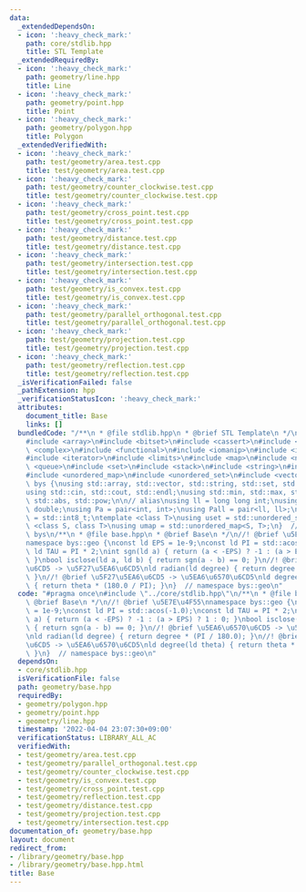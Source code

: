 ```yaml
---
data:
  _extendedDependsOn:
  - icon: ':heavy_check_mark:'
    path: core/stdlib.hpp
    title: STL Template
  _extendedRequiredBy:
  - icon: ':heavy_check_mark:'
    path: geometry/line.hpp
    title: Line
  - icon: ':heavy_check_mark:'
    path: geometry/point.hpp
    title: Point
  - icon: ':heavy_check_mark:'
    path: geometry/polygon.hpp
    title: Polygon
  _extendedVerifiedWith:
  - icon: ':heavy_check_mark:'
    path: test/geometry/area.test.cpp
    title: test/geometry/area.test.cpp
  - icon: ':heavy_check_mark:'
    path: test/geometry/counter_clockwise.test.cpp
    title: test/geometry/counter_clockwise.test.cpp
  - icon: ':heavy_check_mark:'
    path: test/geometry/cross_point.test.cpp
    title: test/geometry/cross_point.test.cpp
  - icon: ':heavy_check_mark:'
    path: test/geometry/distance.test.cpp
    title: test/geometry/distance.test.cpp
  - icon: ':heavy_check_mark:'
    path: test/geometry/intersection.test.cpp
    title: test/geometry/intersection.test.cpp
  - icon: ':heavy_check_mark:'
    path: test/geometry/is_convex.test.cpp
    title: test/geometry/is_convex.test.cpp
  - icon: ':heavy_check_mark:'
    path: test/geometry/parallel_orthogonal.test.cpp
    title: test/geometry/parallel_orthogonal.test.cpp
  - icon: ':heavy_check_mark:'
    path: test/geometry/projection.test.cpp
    title: test/geometry/projection.test.cpp
  - icon: ':heavy_check_mark:'
    path: test/geometry/reflection.test.cpp
    title: test/geometry/reflection.test.cpp
  _isVerificationFailed: false
  _pathExtension: hpp
  _verificationStatusIcon: ':heavy_check_mark:'
  attributes:
    document_title: Base
    links: []
  bundledCode: "/**\n * @file stdlib.hpp\n * @brief STL Template\n */\n#include <algorithm>\n\
    #include <array>\n#include <bitset>\n#include <cassert>\n#include <cmath>\n#include\
    \ <complex>\n#include <functional>\n#include <iomanip>\n#include <iostream>\n\
    #include <iterator>\n#include <limits>\n#include <map>\n#include <numeric>\n#include\
    \ <queue>\n#include <set>\n#include <stack>\n#include <string>\n#include <type_traits>\n\
    #include <unordered_map>\n#include <unordered_set>\n#include <vector>\n\nnamespace\
    \ bys {\nusing std::array, std::vector, std::string, std::set, std::map, std::pair;\n\
    using std::cin, std::cout, std::endl;\nusing std::min, std::max, std::sort, std::reverse,\
    \ std::abs, std::pow;\n\n// alias\nusing ll = long long int;\nusing ld = long\
    \ double;\nusing Pa = pair<int, int>;\nusing Pall = pair<ll, ll>;\nusing ibool\
    \ = std::int8_t;\ntemplate <class T>\nusing uset = std::unordered_set<T>;\ntemplate\
    \ <class S, class T>\nusing umap = std::unordered_map<S, T>;\n}  // namespace\
    \ bys\n/**\n * @file base.hpp\n * @brief Base\n */\n//! @brief \u5E7E\u4F55\n\
    namespace bys::geo {\nconst ld EPS = 1e-9;\nconst ld PI = std::acos(-1.0);\nconst\
    \ ld TAU = PI * 2;\nint sgn(ld a) { return (a < -EPS) ? -1 : (a > EPS) ? 1 : 0;\
    \ }\nbool isclose(ld a, ld b) { return sgn(a - b) == 0; }\n//! @brief \u5EA6\u6570\
    \u6CD5 -> \u5F27\u5EA6\u6CD5\nld radian(ld degree) { return degree * (PI / 180.0);\
    \ }\n//! @brief \u5F27\u5EA6\u6CD5 -> \u5EA6\u6570\u6CD5\nld degree(ld theta)\
    \ { return theta * (180.0 / PI); }\n}  // namespace bys::geo\n"
  code: "#pragma once\n#include \"../core/stdlib.hpp\"\n/**\n * @file base.hpp\n *\
    \ @brief Base\n */\n//! @brief \u5E7E\u4F55\nnamespace bys::geo {\nconst ld EPS\
    \ = 1e-9;\nconst ld PI = std::acos(-1.0);\nconst ld TAU = PI * 2;\nint sgn(ld\
    \ a) { return (a < -EPS) ? -1 : (a > EPS) ? 1 : 0; }\nbool isclose(ld a, ld b)\
    \ { return sgn(a - b) == 0; }\n//! @brief \u5EA6\u6570\u6CD5 -> \u5F27\u5EA6\u6CD5\
    \nld radian(ld degree) { return degree * (PI / 180.0); }\n//! @brief \u5F27\u5EA6\
    \u6CD5 -> \u5EA6\u6570\u6CD5\nld degree(ld theta) { return theta * (180.0 / PI);\
    \ }\n}  // namespace bys::geo\n"
  dependsOn:
  - core/stdlib.hpp
  isVerificationFile: false
  path: geometry/base.hpp
  requiredBy:
  - geometry/polygon.hpp
  - geometry/point.hpp
  - geometry/line.hpp
  timestamp: '2022-04-04 23:07:30+09:00'
  verificationStatus: LIBRARY_ALL_AC
  verifiedWith:
  - test/geometry/area.test.cpp
  - test/geometry/parallel_orthogonal.test.cpp
  - test/geometry/counter_clockwise.test.cpp
  - test/geometry/is_convex.test.cpp
  - test/geometry/cross_point.test.cpp
  - test/geometry/reflection.test.cpp
  - test/geometry/distance.test.cpp
  - test/geometry/projection.test.cpp
  - test/geometry/intersection.test.cpp
documentation_of: geometry/base.hpp
layout: document
redirect_from:
- /library/geometry/base.hpp
- /library/geometry/base.hpp.html
title: Base
---
```

